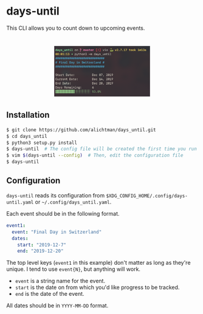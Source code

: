 # days-until

This CLI allows you to count down to upcoming events.

<h1 align="center">
  <img src="img/demo.png" width="50%" />
  <br />
</h1>

## Installation

```bash
$ git clone https://github.com/alichtman/days_until.git
$ cd days_until
$ python3 setup.py install
$ days-until  # The config file will be created the first time you run the program
$ vim $(days-until --config)  # Then, edit the configuration file
$ days-until
```

## Configuration

`days-until` reads its configuration from `$XDG_CONFIG_HOME/.config/days-until.yaml` or `~/.config/days_until.yaml`.

Each event should be in the following format.

```yaml
event1:
  event: "Final Day in Switzerland"
  dates:
    start: "2019-12-7"
    end: "2019-12-20"
```

The top level keys (`event1` in this example) don't matter as long as they're unique. I tend to use `event{N}`, but anything will work.

- `event` is a string name for the event.
- `start` is the date on from which you'd like progress to be tracked.
- `end` is the date of the event.

All dates should be in `YYYY-MM-DD` format.
